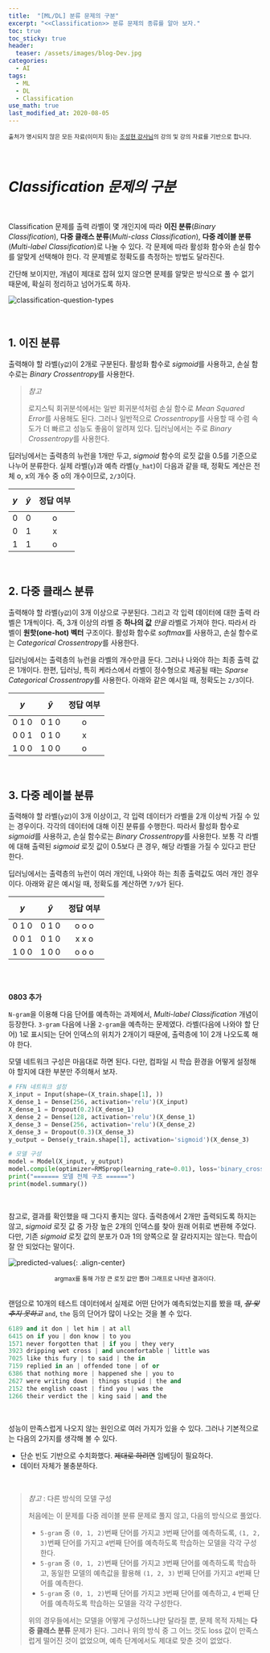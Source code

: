 ```yaml
---
title:  "[ML/DL] 분류 문제의 구분"
excerpt: "<<Classification>> 분류 문제의 종류를 알아 보자."
toc: true
toc_sticky: true
header:
  teaser: /assets/images/blog-Dev.jpg
categories:
  - AI
tags:
  - ML
  - DL
  - Classification
use_math: true
last_modified_at: 2020-08-05
---
```




<sup>출처가 명시되지 않은 모든 자료(이미지 등)는 [조성현 강사님](https://blog.naver.com/chunjein)의 강의 및 강의 자료를 기반으로 합니다. </sup> 

<br>

# _Classification 문제의 구분_



<br>

 Classification 문제를 출력 라벨이 몇 개인지에 따라 **이진 분류**(*Binary Classification*), **다중 클래스 분류**(*Multi-class Classification*), **다중 레이블 분류**(*Multi-label Classification*)로 나눌 수 있다. 각 문제에 따라 활성화 함수와 손실 함수를 알맞게 선택해야 한다. 각 문제별로 정확도를 측정하는 방법도 달라진다. 

 간단해 보이지만, 개념이 제대로 잡혀 있지 않으면 문제를 알맞은 방식으로 풀 수 없기 때문에, 확실히 정리하고 넘어가도록 하자.

![classification-question-types]({{site.url}}/assets/images/classification-types.png)

<br>

## 1. 이진 분류

 출력해야 할 라벨(`y값`)이 2개로 구분된다. 활성화 함수로 *sigmoid*를 사용하고, 손실 함수로는 *Binary Crossentropy*를 사용한다. 



> *참고*
>
>  로지스틱 회귀분석에서는 일반 회귀분석처럼 손실 함수로 *Mean Squared Error*를 사용해도 된다. 그러나 일반적으로 *Crossentropy*를 사용할 때 수렴 속도가 더 빠르고 성능도 좋음이 알려져 있다. 딥러닝에서는 주로 *Binary Crossentropy*를 사용한다. 



 딥러닝에서는 출력층의 뉴런을 1개만 두고, *sigmoid* 함수의 로짓 값을 0.5를 기준으로 나누어 분류한다. 실제 라벨(`y`)과 예측 라벨(`y_hat`)이 다음과 같을 때, 정확도 계산은 전체 o, x의 개수 중 o의 개수이므로, `2/3`이다.

| $$y$$ | $$\hat {y}$$ | 정답 여부 |
| :---: | :----------: | :-------: |
|   0   |      0       |     o     |
|   0   |      1       |     x     |
|   1   |      1       |     o     |

<br>

## 2. 다중 클래스 분류

 

 출력해야 할 라벨(`y값`)이 3개 이상으로 구분된다. 그리고 각 입력 데이터에 대한 출력 라벨은 1개씩이다. 즉, 3개 이상의 라벨 중 **하나의 값** *만을*  라벨로 가져야 한다. 따라서 라벨이 **원핫(one-hot) 벡터** 구조이다. 활성화 함수로 *softmax*를 사용하고, 손실 함수로는 *Categorical Crossentropy*를 사용한다. 

  딥러닝에서는 출력층의 뉴런을 라벨의 개수만큼 둔다. 그러나 나와야 하는 최종 출력 값은 1개이다. 한편, 딥러닝, 특히 케라스에서 라벨이 정수형으로 제공될 때는 *Sparse Categorical Crossentropy*를 사용한다. 아래와 같은 예시일 때, 정확도는 `2/3`이다.

| $$y$$ | $$\hat {y}$$ | 정답 여부 |
| :---: | :----------: | :-------: |
| 0 1 0 |    0 1 0     |     o     |
| 0 0 1 |    0 1 0     |     x     |
| 1 0 0 |    1 0 0     |     o     |

<br>

## 3. 다중 레이블 분류



 출력해야 할 라벨(`y값`)이 3개 이상이고, 각 입력 데이터가 라벨을 2개 이상씩 가질 수 있는 경우이다. 각각의 데이터에 대해 이진 분류를 수행한다. 따라서 활성화 함수로 *sigmoid*를 사용하고, 손실 함수로는 *Binary Crossentropy*를 사용한다. 보통 각 라벨에 대해 출력된 *sigmoid* 로짓 값이 0.5보다 큰 경우, 해당 라벨을 가질 수 있다고 판단한다.

 딥러닝에서는 출력층의 뉴런이 여러 개인데, 나와야 하는 최종 출력값도 여러 개인 경우이다. 아래와 같은 예시일 때, 정확도를 계산하면 `7/9`가 된다.

| $$y$$ | $$\hat {y}$$ | 정답 여부 |
| :---: | :----------: | :-------: |
| 0 1 0 |    0 1 0     |   o o o   |
| 0 0 1 |    0 1 0     |   x x o   |
| 1 0 0 |    1 0 0     |   o o o   |

<br>

<br>

**0803 추가**

 `N-gram`을 이용해 다음 단어를 예측하는 과제에서, *Multi-label Classification* 개념이 등장한다. `3-gram` 다음에 나올 `2-gram`을 예측하는 문제였다. 라벨(다음에 나와야 할 단어) 1로 표시되는 단어 인덱스의 위치가 2개이기 때문에, 출력층에 1이 2개 나오도록 해야 한다. 

 모델 네트워크 구성은 마음대로 하면 된다. 다만, 컴파일 시 학습 환경을 어떻게 설정해야 할지에 대한 부분만 주의해서 보자.

```python
# FFN 네트워크 설정
X_input = Input(shape=(X_train.shape[1], ))
X_dense_1 = Dense(256, activation='relu')(X_input)
X_dense_1 = Dropout(0.2)(X_dense_1)
X_dense_2 = Dense(128, activation='relu')(X_dense_1)
X_dense_3 = Dense(256, activation='relu')(X_dense_2)
X_dense_3 = Dropout(0.3)(X_dense_3)
y_output = Dense(y_train.shape[1], activation='sigmoid')(X_dense_3)

# 모델 구성
model = Model(X_input, y_output)
model.compile(optimizer=RMSprop(learning_rate=0.01), loss='binary_crossentropy')
print("======= 모델 전체 구조 ======")
print(model.summary())
```

<br>

 참고로, 결과를 확인했을 때 그다지 좋지는 않다. 출력층에서 2개만 출력되도록 하지는 않고, *sigmoid* 로짓 값 중 가장 높은 2개의 인덱스를 찾아 원래 어휘로 변환해 주었다. 다만, 기존 *sigmoid* 로짓 값의 분포가 0과 1의 양쪽으로 잘 갈라지지는 않는다. 학습이 잘 안 되었다는 말이다.

![predicted-values]({{site.url}}/assets/images/alice-predict.png){: .align-center} 

<center><sup>argmax를 통해 가장 큰 로짓 값만 뽑아 그래프로 나타낸 결과이다.</sup></center>

<br>

 랜덤으로 10개의 테스트 데이터에서 실제로 어떤 단어가 예측되었는지를 봤을 때, *~~잘 맞추지 못하고~~* `and`, `the` 등의 단어가 많이 나오는 것을 볼 수 있다.

```python
6189 and it don | let him | at all
6415 on if you | don know | to you
1571 never forgotten that | if you | they very
3923 dripping wet cross | and uncomfortable | little was
7025 like this fury | to said | the in
7159 replied in an | offended tone | of or
6386 that nothing more | happened she | you to
2627 were writing down | things stupid | the and
2152 the english coast | find you | was the
1266 their verdict the | king said | and the
```

<br>

  성능이 만족스럽게 나오지 않는 원인으로 여러 가지가 있을 수 있다. 그러나 기본적으로는 다음의 2가지를 생각해 볼 수 있다.

* 단순 빈도 기반으로 수치화했다. ~~제대로 하려면~~ 임베딩이 필요하다.
* 데이터 자체가 불충분하다.

<br>

> *참고* : 다른 방식의 모델 구성
>
> 
>
>  처음에는 이 문제를 다중 레이블 분류 문제로 풀지 않고, 다음의 방식으로 풀었다. 
>
> *  `5-gram` 중 `(0, 1, 2)`번째 단어를 가지고 `3`번째 단어를 예측하도록,  `(1, 2, 3)`번째 단어를 가지고 `4`번째 단어를 예측하도록 학습하는 모델을 각각 구성한다.
> *  `5-gram` 중 `(0, 1, 2)`번째 단어를 가지고 `3`번째 단어를 예측하도록 학습하고, 동일한 모델의 예측값을 활용해 `(1, 2, 3)` 번째 단어를 가지고 `4`번째 단어를 예측한다.
> *  `5-gram` 중 `(0, 1, 2)`번째 단어를 가지고 `3`번째 단어를 예측하고,  `4` 번째 단어를 예측하도록 학습하는 모델을 각각 구성한다.
>
> 
>
>  위의 경우들에서는 모델을 어떻게 구성하느냐만 달라질 뿐, 문제 목적 자체는 **다중 클래스 분류** 문제가 된다. 그러나 위의 방식 중 그 어느 것도 loss 값이 만족스럽게 떨어진 것이 없었으며, 예측 단계에서도 제대로 맞춘 것이 없었다.